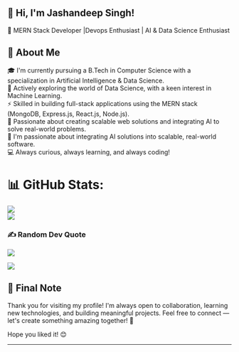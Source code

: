 ## 👋 Hi, I'm Jashandeep Singh!
🚀 MERN Stack Developer |Devops Enthusiast | AI & Data Science Enthusiast

## 💫 About Me
🎓 I'm currently pursuing a B.Tech in Computer Science with a specialization in Artificial Intelligence & Data Science.  
🌱 Actively exploring the world of Data Science, with a keen interest in Machine Learning.  
⚡ Skilled in building full-stack applications using the MERN stack (MongoDB, Express.js, React.js, Node.js).  
📝 Passionate about creating scalable web solutions and integrating AI to solve real-world problems.  
🧠 I'm passionate about integrating AI solutions into scalable, real-world software.  
💻 Always curious, always learning, and always coding!

# 📊 GitHub Stats:
![](https://github-readme-stats.vercel.app/api?username=Jashandeep-Dhani&theme=dark&hide_border=false&include_all_commits=true&count_private=false)<br/>
![](https://github-readme-stats.vercel.app/api/top-langs/?username=Jashandeep-Dhani&theme=dark&hide_border=false&include_all_commits=true&count_private=false&layout=compact)

### ✍️ Random Dev Quote
![](https://quotes-github-readme.vercel.app/api?type=horizontal&theme=radical)

[![](https://visitcount.itsvg.in/api?id=Jashandeep-Dhani&icon=0&color=0)](https://visitcount.itsvg.in)
<!-- Proudly created with GPRM ( https://gprm.itsvg.in ) from line 12 to 21 -->

## 🌟 Final Note
Thank you for visiting my profile!
I'm always open to collaboration, learning new technologies, and building meaningful projects.
Feel free to connect — let's create something amazing together! 🚀

Hope you liked it! 😊

---
